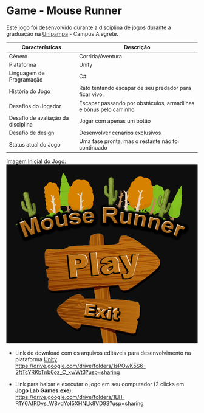 # Game - Mouse Runner 

Este jogo foi desenvolvido durante a disciplina de jogos durante a graduação na <a href='http://novoportal.unipampa.edu.br/novoportal/'>Unipampa</a> - Campus Alegrete.

Características                     | Descrição
---------------                     | -----------
Gênero                              | Corrida/Aventura 
Plataforma                          | Unity
Linguagem de Programação            | C#
História do Jogo                    | Rato tentando escapar de seu predador para ficar vivo.
Desafios do Jogador                 | Escapar passando por obstáculos, armadilhas e bônus pelo caminho.
Desafio de avaliação da disciplina  | Jogar com apenas um botão
Desafio de design                   | Desenvolver cenários exclusivos
Status atual do Jogo                | Uma fase pronta, mas o restante não foi continuado

Imagem Inicial do Jogo:
<img src="/tela_inicio.png" alt="Jogo Mouse Runner"/>


* Link de download com os arquivos editáveis para desenvolvimento na plataforma <a href='https://unity.com'>Unity</a>:<br>
https://drive.google.com/drive/folders/1sPOwK5S6-2ftTcYRKbTnb6oz_C_xwWt3?usp=sharing

* Link para baixar e executar o jogo em seu computador (2 clicks em **Jogo Lab Games.exe**):<br>
https://drive.google.com/drive/folders/1EH-R1Y6AfRDvs_W8vdYoI5XHNLk8VD93?usp=sharing

